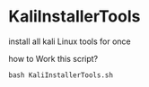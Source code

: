 # KaliInstallerTools
install all kali Linux tools for once


how to Work this script?

<code>bash KaliInstallerTools.sh</code>
